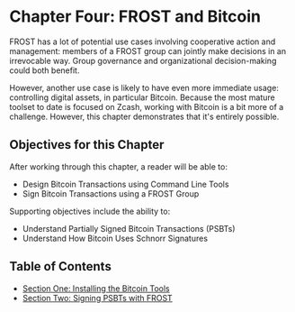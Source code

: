 # Chapter Four: FROST and Bitcoin

FROST has a lot of potential use cases involving cooperative action
and management: members of a FROST group can jointly make decisions in
an irrevocable way. Group governance and organizational
decision-making could both benefit.

However, another use case is likely to have even more immediate usage:
controlling digital assets, in particular Bitcoin. Because the most
mature toolset to date is focused on Zcash, working with Bitcoin is a
bit more of a challenge. However, this chapter demonstrates that it's
entirely possible.

## Objectives for this Chapter

After working through this chapter, a reader will be able to:

* Design Bitcoin Transactions using Command Line Tools
* Sign Bitcoin Transactions using a FROST Group

Supporting objectives include the ability to:

* Understand Partially Signed Bitcoin Transactions (PSBTs)
* Understand How Bitcoin Uses Schnorr Signatures

## Table of Contents

  * [Section One: Installing the Bitcoin Tools](04_1_Installing_Bitcoin_Tools.md)
  * [Section Two: Signing PSBTs with FROST](04_2_Signing_PSBTs_with_FROST.md)
  